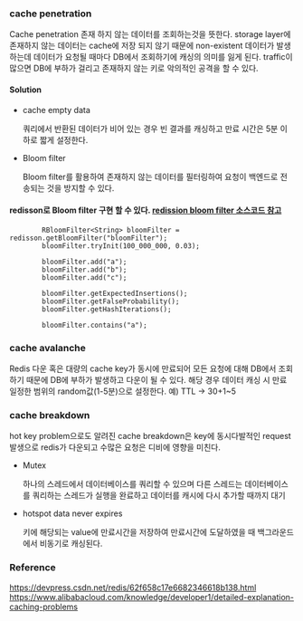 ### cache penetration
Cache penetration 존재 하지 않는 데이터를 조회하는것을 뜻한다. storage layer에 존재하지 않는 데이터는 cache에 저장 되지 않기 때문에 non-existent 데이터가 발생하는데 데이터가 요청될 때마다 DB에서 조회하기에 캐싱의 의미를 잃게 된다. traffic이 많으면 DB에 부하가 걸리고 존재하지 않는 키로 악의적인 공격을 할 수 있다.
#### Solution
* cache empty data

  쿼리에서 반환된 데이터가 비어 있는 경우 빈 결과를 캐싱하고 만료 시간은 5분 이하로 짧게 설정한다.
* Bloom filter

  Bloom filter를 활용하여 존재하지 않는 데이터를 필터링하여 요청이 백엔드로 전송되는 것을 방지할 수 있다.

#### redisson로 Bloom filter 구현 할 수 있다. [redission bloom filter 소스코드 참고](https://github.com/redisson/redisson-examples/blob/master/objects-examples/src/main/java/org/redisson/example/objects/BloomFilterExamples.java)
```
        RBloomFilter<String> bloomFilter = redisson.getBloomFilter("bloomFilter");
        bloomFilter.tryInit(100_000_000, 0.03);
        
        bloomFilter.add("a");
        bloomFilter.add("b");
        bloomFilter.add("c");
        
        bloomFilter.getExpectedInsertions();
        bloomFilter.getFalseProbability();
        bloomFilter.getHashIterations();
        
        bloomFilter.contains("a");
```

### cache avalanche
Redis 다운 혹은 대량의 cache key가 동시에 만료되어 모든 요청에 대해 DB에서 조회하기 때문에 DB에 부하가 발생하고 다운이 될 수 있다. 해당 경우 데이터 캐싱 시 만료 일정한 범위의 random값(1-5분)으로 설정한다.
예) TTL -> 30+1~5


### cache breakdown
hot key problem으로도 알려진 cache breakdown은 key에 동시다발적인 request 발생으로 redis가 다운되고 수많은 요청은 디비에 영향을 미친다.
* Mutex
  
  하나의 스레드에서 데이터베이스를 쿼리할 수 있으며 다른 스레드는 데이터베이스를 쿼리하는 스레드가 실행을 완료하고 데이터를 캐시에 다시 추가할 때까지 대기
* hotspot data never expires

  키에 해당되는 value에 만료시간을 저장하여 만료시간에 도달하였을 때 백그라운드에서 비동기로 캐싱된다.

### Reference 
https://devpress.csdn.net/redis/62f658c17e6682346618b138.html
https://www.alibabacloud.com/knowledge/developer1/detailed-explanation-caching-problems